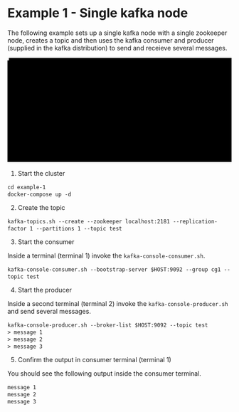 # Example 1 - Single kafka node

The following example sets up a single kafka node with a single zookeeper node, creates a topic and then uses the kafka consumer and producer (supplied in the kafka distribution) to send and receieve several messages.

![single-kafka-node.gif](single-kafka-node.gif)

1. Start the cluster

```
cd example-1
docker-compose up -d
```

2. Create the topic

```
kafka-topics.sh --create --zookeeper localhost:2181 --replication-factor 1 --partitions 1 --topic test
```

3. Start the consumer

Inside a terminal (terminal 1) invoke the `kafka-console-consumer.sh`.  

```
kafka-console-consumer.sh --bootstrap-server $HOST:9092 --group cg1 --topic test
```

4. Start the producer

Inside a second terminal (terminal 2) invoke the `kafka-console-producer.sh` and send several messages.

```
kafka-console-producer.sh --broker-list $HOST:9092 --topic test
> message 1
> message 2
> message 3
```

5. Confirm the output in consumer terminal (terminal 1)

You should see the following output inside the consumer terminal.

```
message 1
message 2
message 3
```
